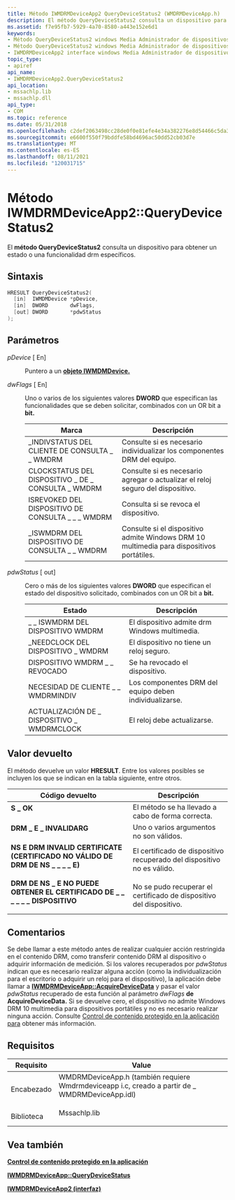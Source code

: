 ```yaml
---
title: Método IWMDRMDeviceApp2 QueryDeviceStatus2 (WMDRMDeviceApp.h)
description: El método QueryDeviceStatus2 consulta un dispositivo para obtener un estado o una funcionalidad drm específicos.
ms.assetid: f7e95fb7-5929-4a70-8580-a443e152e6d1
keywords:
- Método QueryDeviceStatus2 windows Media Administrador de dispositivos
- Método QueryDeviceStatus2 windows Media Administrador de dispositivos interfaz , IWMDRMDeviceApp2
- IWMDRMDeviceApp2 interface windows Media Administrador de dispositivos , QueryDeviceStatus2 method
topic_type:
- apiref
api_name:
- IWMDRMDeviceApp2.QueryDeviceStatus2
api_location:
- mssachlp.lib
- mssachlp.dll
api_type:
- COM
ms.topic: reference
ms.date: 05/31/2018
ms.openlocfilehash: c2def2063498cc28de0f0e81efe4e34a382276e8d54466c5da321feea201e47a
ms.sourcegitcommit: e6600f550f79bddfe58bd4696ac50dd52cb03d7e
ms.translationtype: MT
ms.contentlocale: es-ES
ms.lasthandoff: 08/11/2021
ms.locfileid: "120031715"
---
```

# <a name="iwmdrmdeviceapp2querydevicestatus2-method"></a>Método IWMDRMDeviceApp2::QueryDeviceStatus2

El **método QueryDeviceStatus2** consulta un dispositivo para obtener un estado o una funcionalidad drm específicos.

## <a name="syntax"></a>Sintaxis


```C++
HRESULT QueryDeviceStatus2(
  [in]  IWMDMDevice *pDevice,
  [in]  DWORD       dwFlags,
  [out] DWORD       *pdwStatus
);
```



## <a name="parameters"></a>Parámetros

<dl> <dt>

*pDevice* \[ En\]
</dt> <dd>

Puntero a un [**objeto IWMDMDevice.**](/windows/desktop/api/mswmdm/nn-mswmdm-iwmdmdevice)

</dd> <dt>

*dwFlags* \[ En\]
</dt> <dd>

Uno o varios de los siguientes valores **DWORD** que especifican las funcionalidades que se deben solicitar, combinados con un OR bit a **bit.**



| Marca                              | Descripción                                                                  |
|-----------------------------------|------------------------------------------------------------------------------|
| \_INDIVSTATUS DEL CLIENTE DE CONSULTA \_ \_ WMDRM | Consulte si es necesario individualizar los componentes DRM del equipo.       |
| CLOCKSTATUS DEL DISPOSITIVO \_ DE \_ CONSULTA \_ WMDRM | Consulte si es necesario agregar o actualizar el reloj seguro del dispositivo.        |
| ISREVOKED DEL DISPOSITIVO DE CONSULTA \_ \_ \_ WMDRM   | Consulta si se revoca el dispositivo.                                         |
| \_ISWMDRM DEL DISPOSITIVO DE CONSULTA \_ \_ WMDRM     | Consulte si el dispositivo admite Windows DRM 10 multimedia para dispositivos portátiles. |



 

</dd> <dt>

*pdwStatus* \[ out\]
</dt> <dd>

Cero o más de los siguientes valores **DWORD** que especifican el estado del dispositivo solicitado, combinados con un OR bit a **bit.**



| Estado                      | Descripción                                              |
|-----------------------------|----------------------------------------------------------|
| \_ \_ ISWMDRM DEL DISPOSITIVO WMDRM      | El dispositivo admite drm Windows multimedia.                   |
| \_NEEDCLOCK DEL DISPOSITIVO \_ WMDRM    | El dispositivo no tiene un reloj seguro.                 |
| DISPOSITIVO WMDRM \_ \_ REVOCADO      | Se ha revocado el dispositivo.                             |
| NECESIDAD DE CLIENTE \_ \_ WMDRMINDIV    | Los componentes DRM del equipo deben individualizarse. |
| ACTUALIZACIÓN DE \_ DISPOSITIVO \_ WMDRMCLOCK | El reloj debe actualizarse.                         |



 

</dd> </dl>

## <a name="return-value"></a>Valor devuelto

El método devuelve un valor **HRESULT**. Entre los valores posibles se incluyen los que se indican en la tabla siguiente, entre otros.



| Código devuelto                                                                                                              | Descripción                                                               |
|--------------------------------------------------------------------------------------------------------------------------|---------------------------------------------------------------------------|
| <dl> <dt>**S \_ OK**</dt> </dl>                                     | El método se ha llevado a cabo de forma correcta.<br/>                                          |
| <dl> <dt>**DRM \_ E \_ INVALIDARG**</dt> </dl>                        | Uno o varios argumentos no son válidos.<br/>                           |
| <dl> <dt>**NS E DRM INVALID CERTIFICATE (CERTIFICADO NO VÁLIDO DE DRM DE NS \_ \_ \_ \_ E)**</dt> </dl>          | El certificado de dispositivo recuperado del dispositivo no es válido.<br/> |
| <dl> <dt>**DRM DE NS \_ E NO PUEDE OBTENER EL CERTIFICADO DE \_ \_ \_ \_ \_ \_ DISPOSITIVO**</dt> </dl> | No se pudo recuperar el certificado de dispositivo del dispositivo.<br/>     |



 

## <a name="remarks"></a>Comentarios

Se debe llamar a este método antes de realizar cualquier acción restringida en el contenido DRM, como transferir contenido DRM al dispositivo o adquirir información de medición. Si los valores recuperados por *pdwStatus* indican que es necesario realizar alguna acción (como la individualización para el escritorio o adquirir un reloj para el dispositivo), la aplicación debe llamar a [**IWMDRMDeviceApp::AcquireDeviceData**](iwmdrmdeviceapp-acquiredevicedata.md) y pasar el valor *pdwStatus* recuperado de esta función al parámetro *dwFlags* **de AcquireDeviceData.** Si se devuelve cero, el dispositivo no admite Windows DRM 10 multimedia para dispositivos portátiles y no es necesario realizar ninguna acción. Consulte [Control de contenido protegido en la aplicación para](handling-protected-content-in-the-application.md) obtener más información.

## <a name="requirements"></a>Requisitos



| Requisito | Value |
|--------------------|----------------------------------------------------------------------------------------------------------------------------------------------------------------|
| Encabezado<br/>  | <dl> <dt>WMDRMDeviceApp.h (también requiere Wmdrmdeviceapp i.c, creado a partir de \_ WMDRMDeviceApp.idl)</dt> </dl> |
| Biblioteca<br/> | <dl> <dt>Mssachlp.lib</dt> </dl>                                                                        |



## <a name="see-also"></a>Vea también

<dl> <dt>

[**Control de contenido protegido en la aplicación**](handling-protected-content-in-the-application.md)
</dt> <dt>

[**IWMDRMDeviceApp::QueryDeviceStatus**](iwmdrmdeviceapp-querydevicestatus.md)
</dt> <dt>

[**IWMDRMDeviceApp2 (interfaz)**](iwmdrmdeviceapp2.md)
</dt> </dl>

 

 





